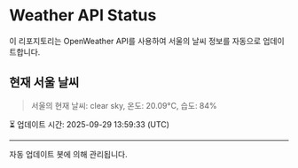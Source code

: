 
# Weather API Status

이 리포지토리는 OpenWeather API를 사용하여 서울의 날씨 정보를 자동으로 업데이트합니다.

## 현재 서울 날씨
> 서울의 현재 날씨: clear sky, 온도: 20.09°C, 습도: 84%

⏳ 업데이트 시간: 2025-09-29 13:59:33 (UTC)

---
자동 업데이트 봇에 의해 관리됩니다.
